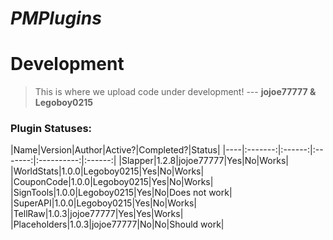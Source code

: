 # <b><i>PMPlugins</i></b>
# Development

> This is where we upload code under development!
--- <b>jojoe77777 & Legoboy0215</b>

<h3>Plugin Statuses:</h3>
|Name|Version|Author|Active?|Completed?|Status|
|----|:-------:|:------:|:-------:|:----------:|:------:|
|Slapper|1.2.8|jojoe77777|Yes|No|Works|
|WorldStats|1.0.0|Legoboy0215|Yes|No|Works|
|CouponCode|1.0.0|Legoboy0215|Yes|No|Works|
|SignTools|1.0.0|Legoboy0215|Yes|No|Does not work|
|SuperAPI|1.0.0|Legoboy0215|Yes|No|Works|
|TellRaw|1.0.3|jojoe77777|Yes|Yes|Works|
|Placeholders|1.0.3|jojoe77777|No|No|Should work|
